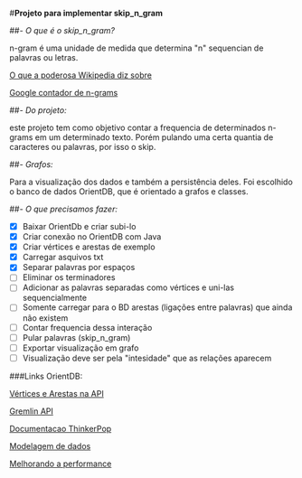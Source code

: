 #**Projeto para implementar skip_n_gram**

##*- O que é o skip_n_gram?*

n-gram é uma unidade de medida que determina "n" sequencian de palavras ou letras.


[O que a poderosa Wikipedia diz sobre](https://en.wikipedia.org/wiki/N-gram "Wikipedia sobre n_gram")

[Google contador de n-grams](https://books.google.com/ngrams/graph?content=n%C3%A3o%2Centendi%2Cmesmo&year_start=1800&year_end=2000&corpus=18&smoothing=3&share=&direct_url=t1%3B%2Cn%C3%A3o%3B%2Cc0%3B.t1%3B%2Centendi%3B%2Cc0%3B.t1%3B%2Cmesmo%3B%2Cc0 "Google Books n-grams")


##*- Do projeto:*
	
este projeto tem como objetivo contar a frequencia de determinados n-grams em um determinado texto. Porém pulando uma certa quantia de caracteres ou palavras, por isso o skip.

##*- Grafos:*
	
Para a visualização dos dados e também a persistência deles. Foi escolhido o banco de dados OrientDB, que é orientado a grafos e classes.

##*- O que precisamos fazer:*

- [X] Baixar OrientDb e criar subi-lo
- [X] Criar conexão no OrientDB com Java
- [X] Criar vértices e arestas de exemplo
- [X] Carregar asquivos txt
- [X] Separar palavras por espaços
- [ ] Eliminar os terminadores
- [ ] Adicionar as palavras separadas como vértices e uni-las sequencialmente
- [ ] Somente carregar para o BD arestas (ligações entre palavras) que ainda não existem
- [ ] Contar frequencia dessa interação
- [ ] Pular palavras (skip_n_gram)
- [ ] Exportar visualização em grafo
- [ ] Visualização deve ser pela "intesidade" que as relações aparecem

###Links OrientDB:

[Vértices e Arestas na API](http://orientdb.com/docs/last/Graph-VE.html)

[Gremlin API](http://orientdb.com/docs/last/Gremlin.html)

[Documentacao ThinkerPop](http://tinkerpop.apache.org/)

[Modelagem de dados](http://orientdb.com/docs/last/Concepts.html)

[Melhorando a performance](http://orientdb.com/docs/last/Performance-Tuning.html)